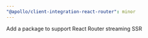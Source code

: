 ```yaml
---
"@apollo/client-integration-react-router": minor
---
```


Add a package to support React Router streaming SSR
